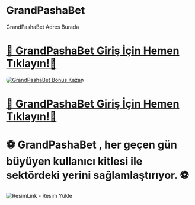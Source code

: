 # GrandPashaBet
GrandPashaBet Adres Burada

# <a href="https://cutt.ly/GrandSosyal" title="GrandPashaBet Giriş Adresi">🔗 GrandPashaBet Giriş İçin Hemen Tıklayın!🔗</a>

<a href="https://cutt.ly/GrandSosyal" title="GrandPashaBet Bonus Fırsatları">
    <img src="https://i.ibb.co/5K7Ks6w/zzzz3.gif" alt="GrandPashaBet Bonus Kazan" style="max-width:100%; height:auto; border-radius:8px;">
</a>
<div class="description">

# <a href="https://cutt.ly/GrandSosyal" title="GrandPashaBet Giriş Adresi">🔗 GrandPashaBet Giriş İçin Hemen Tıklayın!🔗</a>
 
# ⚽ GrandPashaBet , her geçen gün büyüyen kullanıcı kitlesi ile sektördeki yerini sağlamlaştırıyor.  ⚽

<img src="https://r.resimlink.com/twfAx.jpeg" title="ResimLink - Resim Yükle" alt="ResimLink - Resim Yükle"></a>
